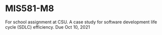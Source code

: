 # MIS581-M8
For school assignment at CSU.
A case study for software development life cycle (SDLC) efficiency. 
Due Oct 10, 2021
